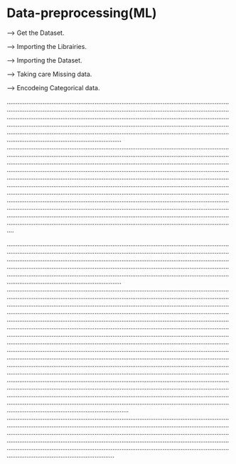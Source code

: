 # Data-preprocessing(ML)

--> Get the Dataset.

--> Importing the Librairies.

--> Importing the Dataset.

--> Taking care Missing data.

--> Encodeing Categorical data.

............................................................................................................................................................................................................................................................................................................................................................................................................................................................................................................................................................................................................................................................................................................
........................................................................................................................................................................................................................................................................................................................................................................................................................................................................................................................................................................................................................................................................................................................................................................................................................................................................................................................................................................................................................................................................................................................................................................................................................................................................................................................................................................................................................

............................................................................................................................................................................................................................................................................................................................................................................................................................................................................................................................................................................................................................................................................................................
....................................................................................................................................................................................................................................................................................................................................................................................................................................................................................................................................................................................................................................................................................................................................................................................................................................................................................................................................................................................................................................................................................................................................................................................................................................................................................................................................................................................................................................................................................................................................................................................................................................................................................................................................................................................................................................................................................................................................................................................................................................................................................................................................
........................................................................................................................................................................................................................................................................................................................................................................................................................................................................................................................................................................................................................................................................................................









